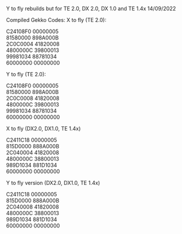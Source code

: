 Y to fly rebuilds but for TE 2.0, DX 2.0, DX 1.0 and TE 1.4x
14/09/2022

Compiled Gekko Codes:
X to fly (TE 2.0):

C24108F0 00000005  
81580000 898A000B  
2C0C0004 41820008  
4800000C 39800013  
99981034 88781034  
60000000 00000000  


Y to fly (TE 2.0):

C24108F0 00000005  
81580000 898A000B  
2C0C0008 41820008  
4800000C 39800013  
99981034 88781034  
60000000 00000000  
       

X to fly (DX2.0, DX1.0, TE 1.4x)

C2411C18 00000005  
815D0000 888A000B  
2C040004 41820008  
4800000C 38800013  
989D1034 881D1034  
60000000 00000000  


Y to fly version (DX2.0, DX1.0, TE 1.4x)

C2411C18 00000005  
815D0000 888A000B  
2C040008 41820008  
4800000C 38800013  
989D1034 881D1034  
60000000 00000000  
